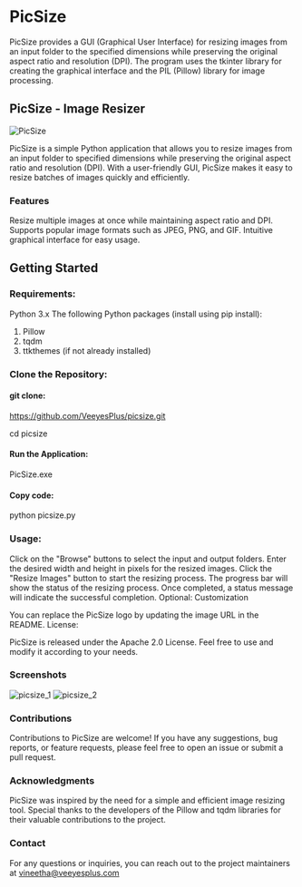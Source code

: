 # PicSize
PicSize provides a GUI (Graphical User Interface) for resizing images from an input folder to the specified dimensions while preserving the original aspect ratio and resolution (DPI). The program uses the tkinter library for creating the graphical interface and the PIL (Pillow) library for image processing.

## PicSize - Image Resizer

![PicSize](https://github.com/VeeyesPlus/PicSize/assets/129393961/d8f0d6d7-d05b-4f84-975b-d25dfbed6a00)

PicSize is a simple Python application that allows you to resize images from an input folder to specified dimensions while preserving the original aspect ratio and resolution (DPI). With a user-friendly GUI, PicSize makes it easy to resize batches of images quickly and efficiently.

### Features
Resize multiple images at once while maintaining aspect ratio and DPI.
Supports popular image formats such as JPEG, PNG, and GIF.
Intuitive graphical interface for easy usage.

## Getting Started

### Requirements:

Python 3.x
The following Python packages (install using pip install):
1. Pillow
2. tqdm
3. ttkthemes (if not already installed)

### Clone the Repository:

#### git clone:  
https://github.com/VeeyesPlus/picsize.git
				
cd picsize

#### Run the Application: 
PicSize.exe

#### Copy code:
python picsize.py

### Usage:

Click on the "Browse" buttons to select the input and output folders.
Enter the desired width and height in pixels for the resized images.
Click the "Resize Images" button to start the resizing process.
The progress bar will show the status of the resizing process.
Once completed, a status message will indicate the successful completion.
Optional: Customization

You can replace the PicSize logo by updating the image URL in the README.
License:

PicSize is released under the Apache 2.0 License. Feel free to use and modify it according to your needs.

### Screenshots

![picsize_1](https://github.com/VeeyesPlus/PicSize/assets/129393961/0b5fd1d0-765b-48a5-bcb8-14b4f67df651)
![picsize_2](https://github.com/VeeyesPlus/PicSize/assets/129393961/bbcbdac3-a0ed-4c9c-95ee-d23a5651ce75)

### Contributions
Contributions to PicSize are welcome! If you have any suggestions, bug reports, or feature requests, please feel free to open an issue or submit a pull request.

### Acknowledgments
PicSize was inspired by the need for a simple and efficient image resizing tool. Special thanks to the developers of the Pillow and tqdm libraries for their valuable contributions to the project.

### Contact
For any questions or inquiries, you can reach out to the project maintainers at vineetha@veeyesplus.com
